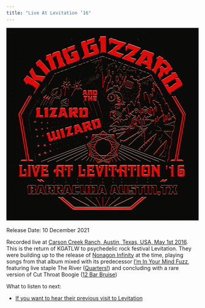 ```yaml
---
title: "Live At Levitation ’16"
---
```


![album cover for Live At Levitation 2016](./cover.jpg)

Release Date: 10 December 2021

Recorded live at [Carson Creek Ranch, Austin, Texas, USA, May 1st 2016](../setlists/2016/05/01/barracuda-austin-tx). This is the return of KGATLW to psychedelic rock festival Levitation. They were building up to the release of [Nonagon Infinity](../nonagon-infinity) at the time, playing songs from that album mixed with its predecessor [I’m In Your Mind Fuzz](../im-in-your-mind-fuzz), featuring live staple The River ([Quarters!](../quarters)) and concluding with a rare version of Cut Throat Boogie ([12 Bar Bruise](../12-bar-bruise))

What to listen to next:

*   [If you want to hear their previous visit to Levitation](../live-at-levitation-2014)

